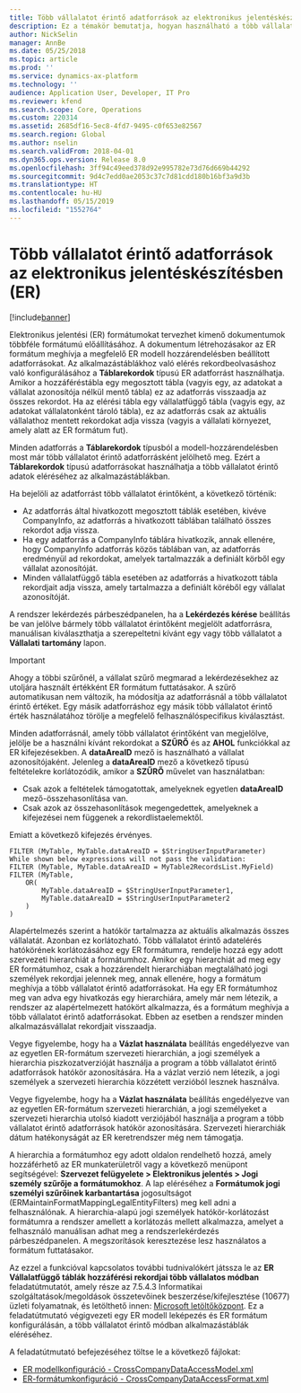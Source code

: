 ```yaml
---
title: Több vállalatot érintő adatforrások az elektronikus jelentéskészítésben (ER)
description: Ez a témakör bemutatja, hogyan használható a több vállalatot érintő adatforrások elektronikus jelentés (ER).
author: NickSelin
manager: AnnBe
ms.date: 05/25/2018
ms.topic: article
ms.prod: ''
ms.service: dynamics-ax-platform
ms.technology: ''
audience: Application User, Developer, IT Pro
ms.reviewer: kfend
ms.search.scope: Core, Operations
ms.custom: 220314
ms.assetid: 2685df16-5ec8-4fd7-9495-c0f653e82567
ms.search.region: Global
ms.author: nselin
ms.search.validFrom: 2018-04-01
ms.dyn365.ops.version: Release 8.0
ms.openlocfilehash: 3ff94c49eed378d92e995782e73d76d669b44292
ms.sourcegitcommit: 9d4c7edd0ae2053c37c7d81cdd180b16bf3a9d3b
ms.translationtype: HT
ms.contentlocale: hu-HU
ms.lasthandoff: 05/15/2019
ms.locfileid: "1552764"
---
```

# <a name="cross-company-data-sources-in-electronic-reporting-er"></a>Több vállalatot érintő adatforrások az elektronikus jelentéskészítésben (ER)

[!include[banner](../includes/banner.md)]

Elektronikus jelentési (ER) formátumokat tervezhet kimenő dokumentumok többféle formátumú előállításához. A dokumentum létrehozásakor az ER formátum meghívja a megfelelő ER modell hozzárendelésben beállított adatforrásokat. Az alkalmazástáblákhoz való elérés rekordbeolvasáshoz való konfigurálásához a **Táblarekordok** típusú ER adatforrást használhatja. Amikor a hozzáféréstábla egy megosztott tábla (vagyis egy, az adatokat a vállalat azonosítója nélkül mentő tábla) ez az adatforrás visszaadja az összes rekordot. Ha az elérési tábla egy vállalatfüggő tábla (vagyis egy, az adatokat vállalatonként tároló tábla), ez az adatforrás csak az aktuális vállalathoz mentett rekordokat adja vissza (vagyis a vállalati környezet, amely alatt az ER formátum fut).

Minden adatforrás a **Táblarekordok** típusból a modell-hozzárendelésben most már több vállalatot érintő adatforrásként jelölhető meg. Ezért a **Táblarekordok** típusú adatforrásokat használhatja a több vállalatot érintő adatok eléréséhez az alkalmazástáblákban.

Ha bejelöli az adatforrást több vállalatot érintőként, a következő történik:

- Az adatforrás által hivatkozott megosztott táblák esetében, kivéve CompanyInfo, az adatforrás a hivatkozott táblában található összes rekordot adja vissza. 
- Ha egy adatforrás a CompanyInfo táblára hivatkozik, annak ellenére, hogy CompanyInfo adatforrás közös táblában van, az adatforrás eredményül ad rekordokat, amelyek tartalmazzák a definiált körből egy vállalat azonosítóját.
- Minden vállalatfüggő tábla esetében az adatforrás a hivatkozott tábla rekordjait adja vissza, amely tartalmazza a definiált köréből egy vállalat azonosítóját.

A rendszer lekérdezés párbeszédpanelen, ha a **Lekérdezés kérése** beállítás be van jelölve bármely több vállalatot érintőként megjelölt adatforrásra, manuálisan kiválaszthatja a szerepeltetni kívánt egy vagy több vállalatot a **Vállalati tartomány** lapon.

> [!IMPORTANT]
> Ahogy a többi szűrőnél, a vállalat szűrő megmarad a lekérdezésekhez az utoljára használt értékként ER formátum futtatásakor. A szűrő automatikusan nem változik, ha módosítja az adatforrásnál a több vállalatot érintő értéket. Egy másik adatforráshoz egy másik több vállalatot érintő érték használatához törölje a megfelelő felhasználóspecifikus kiválasztást.

Minden adatforrásnál, amely több vállalatot érintőként van megjelölve, jelölje be a használni kívánt rekordokat a **SZŰRŐ** és az **AHOL** funkciókkal az ER kifejezésekben. A **dataAreaID** mező is használható a vállalat azonosítójaként. Jelenleg a **dataAreaID** mező a következő típusú feltételekre korlátozódik, amikor a **SZŰRŐ** művelet van használatban:

- Csak azok a feltételek támogatottak, amelyeknek egyetlen **dataAreaID** mező-összehasonlítása van.
- Csak azok az összehasonlítások megengedettek, amelyeknek a kifejezései nem függenek a rekordlistaelemektől.

Emiatt a következő kifejezés érvényes.

```
FILTER (MyTable, MyTable.dataAreaID = $StringUserInputParameter)
While shown below expressions will not pass the validation:
FILTER (MyTable, MyTable.dataAreaID = MyTable2RecordsList.MyField)
FILTER (MyTable, 
    OR(
        MyTable.dataAreaID = $StringUserInputParameter1,
        MyTable.dataAreaID = $StringUserInputParameter2
    )
)
```

Alapértelmezés szerint a hatókör tartalmazza az aktuális alkalmazás összes vállalatát. Azonban ez korlátozható. Több vállalatot érintő adatelérés hatókörének korlátozásához egy ER formátumra, rendelje hozzá egy adott szervezeti hierarchiát a formátumhoz. Amikor egy hierarchiát ad meg egy ER formátumhoz, csak a hozzárendelt hierarchiában megtalálható jogi személyek rekordjai jelennek meg, annak ellenére, hogy a formátum meghívja a több vállalatot érintő adatforrásokat. Ha egy ER formátumhoz meg van adva egy hivatkozás egy hierarchiára, amely már nem létezik, a rendszer az alapértelmezett hatókört alkalmazza, és a formátum meghívja a több vállalatot érintő adatforrásokat. Ebben az esetben a rendszer minden alkalmazásvállalat rekordjait visszaadja.

Vegye figyelembe, hogy ha a **Vázlat használata** beállítás engedélyezve van az egyetlen ER-formátum szervezeti hierarchián, a jogi személyek a hierarchia piszkozatverzióját használja a program a több vállalatot érintő adatforrások hatókör azonosítására. Ha a vázlat verzió nem létezik, a jogi személyek a szervezeti hierarchia közzétett verzióból lesznek használva.

Vegye figyelembe, hogy ha a **Vázlat használata** beállítás engedélyezve van az egyetlen ER-formátum szervezeti hierarchián, a jogi személyeket a szervezeti hierarchia utolsó kiadott verziójából használja a program a több vállalatot érintő adatforrások hatókör azonosítására. Szervezeti hierarchiák dátum hatékonyságát az ER keretrendszer még nem támogatja.

A hierarchia a formátumhoz egy adott oldalon rendelhető hozzá, amely hozzáférhető az ER munkaterületről vagy a következő menüpont segítségével: **Szervezet felügyelete \> Elektronikus jelentés \> Jogi személy szűrője a formátumokhoz**. A lap eléréséhez a **Formátumok jogi személyi szűrőinek karbantartása** jogosultságot (ERMaintainFormatMappingLegalEntityFilters) meg kell adni a felhasználónak. A hierarchia-alapú jogi személyek hatókör-korlátozást formátumra a rendszer amellett a korlátozás mellett alkalmazza, amelyet a felhasználó manuálisan adhat meg a rendszerlekérdezés párbeszédpanelen. A megszorítások keresztezése lesz használatos a formátum futtatásakor.

Az ezzel a funkcióval kapcsolatos további tudnivalókért játssza le az **ER Vállalatfüggő táblák hozzáférési rekordjai több vállalatos módban** feladatútmutatót, amely része az 7.5.4.3 Informatikai szolgáltatások/megoldások összetevőinek beszerzése/kifejlesztése (10677) üzleti folyamatnak, és letölthető innen: [Microsoft letöltőközpont](https://go.microsoft.com/fwlink/?linkid=874684). Ez a feladatútmutató végigvezeti egy ER modell leképezés és ER formátum konfigurálásán, a több vállalatot érintő módban alkalmazástáblák eléréséhez.

A feladatútmutató befejezéséhez töltse le a következő fájlokat:

- [ER modellkonfiguráció - CrossCompanyDataAccessModel.xml](https://go.microsoft.com/fwlink/?linkid=874111)
- [ER-formátumkonfiguráció - CrossCompanyDataAccessFormat.xml](https://go.microsoft.com/fwlink/?linkid=874111)
